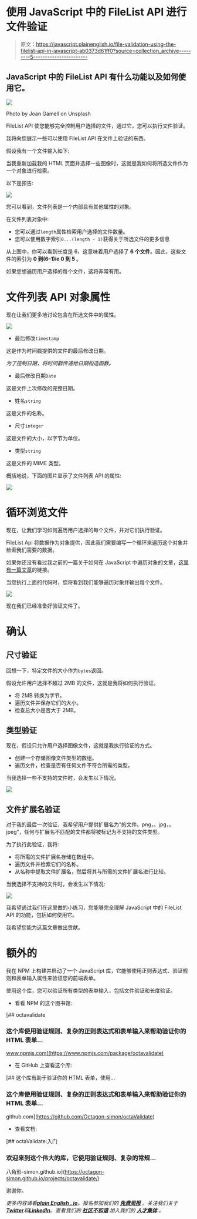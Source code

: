 # 使用 JavaScript 中的 FileList API 进行文件验证

> 原文：<https://javascript.plainenglish.io/file-validation-using-the-filelist-api-in-javascript-ab0373d61ff0?source=collection_archive---------5----------------------->

## JavaScript 中的 FileList API 有什么功能以及如何使用它。

![](img/2897790f0765b3ac185fd26075ebf93a.png)

Photo by Joan Gamell on Unsplash

FileList API 使您能够完全控制用户选择的文件，通过它，您可以执行文件验证。

我将向您展示一些可以使用 FileList API 在文件上验证的东西。

假设我有一个文件输入如下:

当我重新加载我的 HTML 页面并选择一些图像时，这就是我如何将所选文件作为一个对象进行检索。

以下是预告:

![](img/40d13bd3f5e46f3efd558a1ae7b370b4.png)

您可以看到，文件列表是一个内部具有其他属性的对象。

在文件列表对象中:

*   您可以通过`length`属性检索用户选择的文件数量。
*   您可以使用数字索引`0...(length - 1)`获得关于所选文件的更多信息

从上图中，你可以看到长度是 6，这意味着用户选择了 **6 个文件**。因此，这些文件的索引为 **0 到(6–1)ie 0 到 5** 。

如果您想遍历用户选择的每个文件，这将非常有用。

# 文件列表 API 对象属性

现在让我们更多地讨论包含在所选文件中的属性。

![](img/d0903607ce3a725e3a49ed951b75eeea.png)

*   最后修改`timestamp`

这是作为时间戳提供的文件的最后修改日期。

*为了控制日期，将时间戳传递给日期构造函数。*

*   最后修改日期`Date`

这是文件上次修改的完整日期。

*   姓名`string`

这是文件的名称。

*   尺寸`integer`

这是文件的大小，以字节为单位。

*   类型`string`

这是文件的 MIME 类型。

概括地说，下面的图片显示了文件列表 API 的属性:

![](img/bf55ae7333815a44a8fd6e2950bd7af1.png)

# 循环浏览文件

现在，让我们学习如何遍历用户选择的每个文件，并对它们执行验证。

FileList Api 将数据作为对象提供，因此我们需要编写一个循环来遍历这个对象并检索我们需要的数据。

如果你还没有看过我之前的一篇关于如何在 JavaScript 中遍历对象的文章，[这里有一篇文章](https://simon-ugorji.medium.com/how-to-loop-through-an-object-in-javascript-e1625a5bc3e7)的链接。

当您执行上面的代码时，您将看到我们能够遍历对象并输出每个文件。

![](img/35896980aab2905b62193e7662519dd4.png)

现在我们已经准备好验证文件了。

# 确认

## 尺寸验证

回想一下，特定文件的大小作为`bytes`返回。

假设允许用户选择不超过 2MB 的文件，这就是我将如何执行验证。

*   将 2MB 转换为字节。
*   遍历文件并保存它们的大小。
*   检查总大小是否大于 2MB。

## 类型验证

现在，假设只允许用户选择图像文件，这就是我执行验证的方式。

*   创建一个存储图像文件类型的数组。
*   遍历文件，检查是否有任何文件不符合所需的类型。

当我选择一些不支持的文件时，会发生以下情况。

![](img/f6c7dde27fd9e3866a398dbb64094f26.png)

## 文件扩展名验证

对于我的最后一次验证，我希望用户提供扩展名为”的文件。png，。jpg，。jpeg”，任何与扩展名不匹配的文件都将被标记为不支持的文件类型。

为了执行此验证，我将:

*   将所需的文件扩展名存储在数组中。
*   遍历文件并检索它们的名称。
*   从名称中提取文件扩展名，然后将其与所需的文件扩展名进行比较。

当我选择不支持的文件时，会发生以下情况:

![](img/a7a130662fcf5afc7bbc735f37aff640.png)

我希望通过我们在这里做的小练习，您能够完全理解 JavaScript 中的 FileList API 的功能，包括如何使用它。

我希望您能为这篇文章做出贡献。

# 额外的

我在 NPM 上构建并启动了一个 JavaScript 库，它能够使用正则表达式、验证规则和表单输入属性来验证您的前端表单。

使用这个库，您可以验证所有类型的表单输入，包括文件验证和长度验证。

*   看看 NPM 的这个图书馆:

[](https://www.npmjs.com/package/octavalidate) [## octavalidate

### 这个库使用验证规则、复杂的正则表达式和表单输入来帮助验证你的 HTML 表单…

www.npmjs.com](https://www.npmjs.com/package/octavalidate) 

*   在 GitHub 上查看这个库:

[](https://github.com/Octagon-simon/octaValidate) [## 这个库有助于验证你的 HTML 表单，使用…

### 这个库使用验证规则、复杂的正则表达式和表单输入来帮助验证你的 HTML 表单…

github.com](https://github.com/Octagon-simon/octaValidate) 

*   查看文档:

[](https://octagon-simon.github.io/projects/octavalidate/) [## octaValidate:入门

### 欢迎来到这个伟大的库，它使用验证规则、复杂的常规…

八角形-simon.github.io](https://octagon-simon.github.io/projects/octavalidate/) 

谢谢你。

*更多内容请看*[***plain English . io***](https://plainenglish.io/)*。报名参加我们的* [***免费周报***](http://newsletter.plainenglish.io/) *。关注我们关于*[***Twitter***](https://twitter.com/inPlainEngHQ)**和*[***LinkedIn***](https://www.linkedin.com/company/inplainenglish/)*。查看我们的* [***社区不和谐***](https://discord.gg/GtDtUAvyhW) *加入我们的* [***人才集体***](https://inplainenglish.pallet.com/talent/welcome) *。**